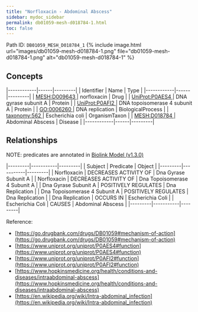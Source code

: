 ```yaml
---
title: "Norfloxacin - Abdominal Abscess"
sidebar: mydoc_sidebar
permalink: db01059-mesh-d018784-1.html
toc: false 
---
```



Path ID: `DB01059_MESH_D018784_1`
{% include image.html url="images/db01059-mesh-d018784-1.png" file="db01059-mesh-d018784-1.png" alt="db01059-mesh-d018784-1" %}

## Concepts

|------------|------|---------|
| Identifier | Name | Type    |
|------------|------|---------|
| <a href="https://identifiers.org/MESH:D009643">MESH:D009643 </a> | norfloxacin | Drug |
| <a href="https://identifiers.org/UniProt:P0AES4">UniProt:P0AES4 </a> | DNA gyrase subunit A | Protein |
| <a href="https://identifiers.org/UniProt:P0AFI2">UniProt:P0AFI2 </a> | DNA topoisomerase 4 subunit A | Protein |
| <a href="https://identifiers.org/GO:0006260">GO:0006260 </a> | DNA replication | BiologicalProcess |
| <a href="https://identifiers.org/taxonomy:562">taxonomy:562 </a> | Escherichia coli | OrganismTaxon |
| <a href="https://identifiers.org/MESH:D018784">MESH:D018784 </a> | Abdominal Abscess | Disease |
|------------|------|---------|

## Relationships


NOTE: predicates are annotated in <a href="https://github.com/biolink/biolink-model/releases/tag/v1.3.0">Biolink Model (v1.3.0)</a>

|---------|-----------|---------|
| Subject | Predicate | Object  |
|---------|-----------|---------|
| Norfloxacin | DECREASES ACTIVITY OF | Dna Gyrase Subunit A |
| Norfloxacin | DECREASES ACTIVITY OF | Dna Topoisomerase 4 Subunit A |
| Dna Gyrase Subunit A | POSITIVELY REGULATES | Dna Replication |
| Dna Topoisomerase 4 Subunit A | POSITIVELY REGULATES | Dna Replication |
| Dna Replication | OCCURS IN | Escherichia Coli |
| Escherichia Coli | CAUSES | Abdominal Abscess |
|---------|-----------|---------|

Reference: 
  - [https://go.drugbank.com/drugs/DB01059#mechanism-of-action](https://go.drugbank.com/drugs/DB01059#mechanism-of-action)
  - [https://www.uniprot.org/uniprot/P0AES4#function](https://www.uniprot.org/uniprot/P0AES4#function)
  - [https://www.uniprot.org/uniprot/P0AFI2#function](https://www.uniprot.org/uniprot/P0AFI2#function)
  - [https://www.hopkinsmedicine.org/health/conditions-and-diseases/intraabdominal-abscess](https://www.hopkinsmedicine.org/health/conditions-and-diseases/intraabdominal-abscess)
  - [https://en.wikipedia.org/wiki/Intra-abdominal_infection](https://en.wikipedia.org/wiki/Intra-abdominal_infection)
